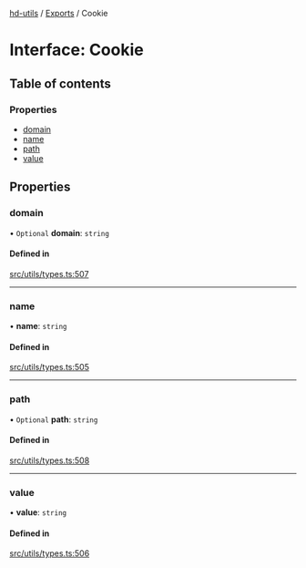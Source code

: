 [hd-utils](../README.md) / [Exports](../modules.md) / Cookie

# Interface: Cookie

## Table of contents

### Properties

- [domain](Cookie.md#domain)
- [name](Cookie.md#name)
- [path](Cookie.md#path)
- [value](Cookie.md#value)

## Properties

### domain

• `Optional` **domain**: `string`

#### Defined in

[src/utils/types.ts:507](https://github.com/AhmadHddad/h-utils/blob/dac240e/src/utils/types.ts#L507)

___

### name

• **name**: `string`

#### Defined in

[src/utils/types.ts:505](https://github.com/AhmadHddad/h-utils/blob/dac240e/src/utils/types.ts#L505)

___

### path

• `Optional` **path**: `string`

#### Defined in

[src/utils/types.ts:508](https://github.com/AhmadHddad/h-utils/blob/dac240e/src/utils/types.ts#L508)

___

### value

• **value**: `string`

#### Defined in

[src/utils/types.ts:506](https://github.com/AhmadHddad/h-utils/blob/dac240e/src/utils/types.ts#L506)
